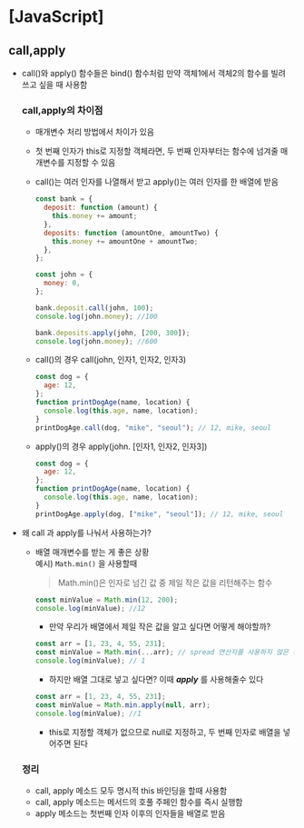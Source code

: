 # [JavaScript]

## call,apply

- call()와 apply() 함수들은 bind() 함수처럼 만약 객체1에서 객체2의 함수를 빌려 쓰고 싶을 때 사용함

  ### call,apply의 차이점

  - 매개변수 처리 방법에서 차이가 있음
  - 첫 번째 인자가 this로 지정할 객체라면, 두 번째 인자부터는 함수에 넘겨줄 매개변수를 지정할 수 있음
  - call()는 여러 인자를 나열해서 받고 apply()는 여러 인자를 한 배열에 받음

    ```javascript
    const bank = {
      deposit: function (amount) {
        this.money += amount;
      },
      deposits: function (amountOne, amountTwo) {
        this.money += amountOne + amountTwo;
      },
    };

    const john = {
      money: 0,
    };

    bank.deposit.call(john, 100); 
    console.log(john.money); //100

    bank.deposits.apply(john, [200, 300]);
    console.log(john.money); //600
    ```

  - call()의 경우 call(john, 인자1, 인자2, 인자3)

    ```javascript
    const dog = {
      age: 12,
    };
    function printDogAge(name, location) {
      console.log(this.age, name, location);
    }
    printDogAge.call(dog, "mike", "seoul"); // 12, mike, seoul
    ```

  - apply()의 경우 apply(john. [인자1, 인자2, 인자3])

    ```javascript
    const dog = {
      age: 12,
    };
    function printDogAge(name, location) {
      console.log(this.age, name, location);
    }
    printDogAge.apply(dog, ["mike", "seoul"]); // 12, mike, seoul
    ```

- 왜 call 과 apply를 나눠서 사용하는가?

  - 배열 매개변수를 받는 게 좋은 상황  
    예시) `Math.min()` 을 사용할때

    > Math.min()은 인자로 넘긴 값 중 제일 작은 값을 리턴해주는 함수

    ```javascript
    const minValue = Math.min(12, 200);
    console.log(minValue); //12
    ```

    - 만약 우리가 배열에서 제일 작은 값을 알고 싶다면 어떻게 해야할까?

    ```javascript
    const arr = [1, 23, 4, 55, 231];
    const minValue = Math.min(...arr); // spread 연산자를 사용하지 않은 경우 (arr)일때는 NaN
    console.log(minValue); // 1
    ```

    - 하지만 배열 그대로 넣고 싶다면? 이때 **_apply_** 를 사용해줄수 있다

    ```javascript
    const arr = [1, 23, 4, 55, 231];
    const minValue = Math.min.apply(null, arr);
    console.log(minValue); //1
    ```

    - this로 지정할 객체가 없으므로 null로 지정하고, 두 번째 인자로 배열을 넣어주면 된다

  ### 정리

  - call, apply 메소드 모두 명시적 this 바인딩을 할때 사용함
  - call, apply 메소드는 메서드의 호풀 주페인 함수를 즉시 실행함
  - apply 메소드는 첫번째 인자 이후의 인자들을 배열로 받음
